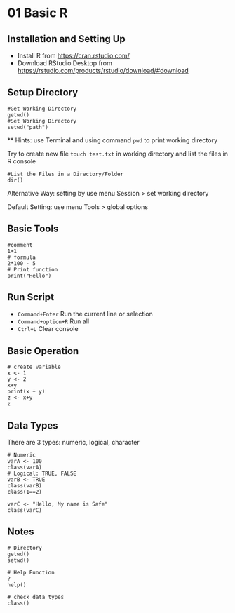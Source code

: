 # 01 Basic R
## Installation and Setting Up
- Install R from https://cran.rstudio.com/
- Download RStudio Desktop from https://rstudio.com/products/rstudio/download/#download

## Setup Directory
````
#Get Working Directory
getwd()
#Set Working Directory
setwd("path")
````
** Hints: use Terminal and using command `pwd` to print working directory

Try to create new file `touch test.txt` in working directory and list the files in R console
````
#List the Files in a Directory/Folder
dir()
````
Alternative Way: setting by use menu Session > set working directory

Default Setting: use menu Tools > global options

## Basic Tools
```
#comment
1+1
# formula
2*100 - 5
# Print function
print("Hello")
```

## Run Script
- `Command+Enter` Run the current line or selection
- `Command+option+R` Run all
- `Ctrl+L` Clear console

## Basic Operation
```
# create variable
x <- 1
y <- 2
x+y
print(x + y)
z <- x+y
z
```

## Data Types
There are 3 types: numeric, logical, character
```
# Numeric
varA <- 100
class(varA)
# Logical: TRUE, FALSE
varB <- TRUE
class(varB)
class(1==2)

varC <- "Hello, My name is Safe"
class(varC)
```

## Notes
```
# Directory
getwd()
setwd()

# Help Function
?
help()

# check data types
class()
```
